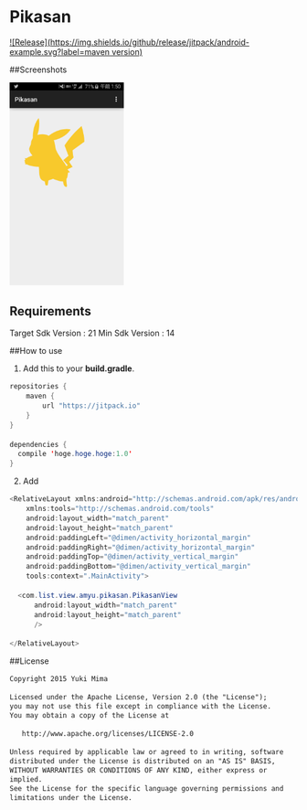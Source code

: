 # Pikasan

[![Release](https://img.shields.io/github/release/jitpack/android-example.svg?label=maven version)](https://jitpack.io/#jitpack/android-example)


##Screenshots

<img src="./sc/sc.png" width="200">

## Requirements
Target Sdk Version : 21
Min Sdk Version : 14

##How to use
1) Add this to your **build.gradle**.
```java
repositories {
    maven {
        url "https://jitpack.io"
    }
}

dependencies {
  compile 'hoge.hoge.hoge:1.0'
}
```

2) Add
```java
<RelativeLayout xmlns:android="http://schemas.android.com/apk/res/android"
    xmlns:tools="http://schemas.android.com/tools"
    android:layout_width="match_parent"
    android:layout_height="match_parent"
    android:paddingLeft="@dimen/activity_horizontal_margin"
    android:paddingRight="@dimen/activity_horizontal_margin"
    android:paddingTop="@dimen/activity_vertical_margin"
    android:paddingBottom="@dimen/activity_vertical_margin"
    tools:context=".MainActivity">

  <com.list.view.amyu.pikasan.PikasanView
      android:layout_width="match_parent"
      android:layout_height="match_parent"
      />

</RelativeLayout>
```


##License

    Copyright 2015 Yuki Mima

    Licensed under the Apache License, Version 2.0 (the "License");
    you may not use this file except in compliance with the License.
    You may obtain a copy of the License at

       http://www.apache.org/licenses/LICENSE-2.0

    Unless required by applicable law or agreed to in writing, software
    distributed under the License is distributed on an "AS IS" BASIS,
    WITHOUT WARRANTIES OR CONDITIONS OF ANY KIND, either express or implied.
    See the License for the specific language governing permissions and
    limitations under the License.
